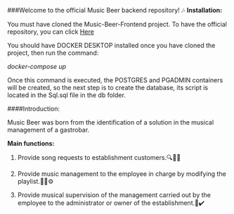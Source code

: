 ###Welcome to the official Music Beer backend repository! 🎶
**Installation:**

You must have cloned the Music-Beer-Frontend project. To have the official repository, you can click [Here](https://github.com/dannapaolacp/Music-Beer-Frontend "Here")

You should have DOCKER DESKTOP installed once you have cloned the project, then run the command:

_docker-compose up_

Once this command is executed, the POSTGRES and PGADMIN containers will be created, so the next step is to create the database, its script is located in the Sql.sql file in the db folder.

####Introduction:

Music Beer was born from the identification of a solution in the musical management of a gastrobar.

**Main functions:**

1. Provide song requests to establishment customers.🔍🤳🏻

2. Provide music management to the employee in charge by modifying the playlist.🧑‍💼⚙️

3. Provide musical supervision of the management carried out by the employee to the administrator or owner of the establishment.🧐✔️
